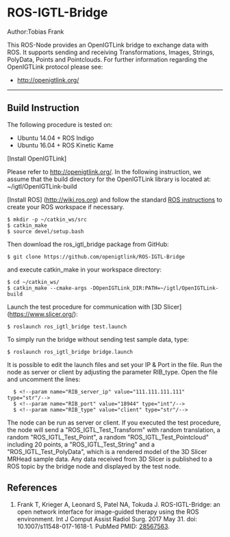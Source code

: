 ROS-IGTL-Bridge
===============

Author:Tobias Frank

This ROS-Node provides an OpenIGTLink bridge to exchange data with ROS. 
It supports sending and receiving Transformations, Images, Strings, 
PolyData, Points and Pointclouds. 
For further information regarding the OpenIGTLink protocol please see:
- http://openigtlink.org/


----------------------------------------------------------------------------------------------------------------------------------------

Build Instruction
-----------------

The following procedure is tested on:

- Ubuntu 14.04 + ROS Indigo
- Ubuntu 16.04 + ROS Kinetic Kame

[Install OpenIGTLink]

Please refer to http://openigtlink.org/. In the following instruction, we assume that the build directory for the OpenIGTLink library is located at: ~/igtl/OpenIGTLink-build

[Install ROS] (http://wiki.ros.org)
and follow the standard [ROS instructions](http://wiki.ros.org/catkin/Tutorials/create_a_workspace) to create your ROS workspace if necessary.

    $ mkdir -p ~/catkin_ws/src
    $ catkin_make
    $ source devel/setup.bash
	
Then download the ros_igtl_bridge package from GitHub:
	
    $ git clone https://github.com/openigtlink/ROS-IGTL-Bridge

and execute catkin_make in your workspace directory:

    $ cd ~/catkin_ws/
    $ catkin_make --cmake-args -DOpenIGTLink_DIR:PATH=~/igtl/OpenIGTLink-build


Launch the test procedure for communication with [3D Slicer] (https://www.slicer.org/):

    $ roslaunch ros_igtl_bridge test.launch
    
To simply run the bridge without sending test sample data, type:

    $ roslaunch ros_igtl_bridge bridge.launch

It is possible to edit the launch files and set your IP & Port in the file. Run the node as server or client by adjusting the parameter RIB_type.
Open the file and uncomment the lines:

	  $ <!--param name="RIB_server_ip" value="111.111.111.111" type="str"/-->
	  $ <!--param name="RIB_port" value="18944" type="int"/-->
      $ <!--param name="RIB_type" value="client" type="str"/-->

The node can be run as server or client. If you executed the test procedure, the node will send
a "ROS_IGTL_Test_Transform" with random translation, a random "ROS_IGTL_Test_Point", 
a random "ROS_IGTL_Test_Pointcloud" including 20 points, a "ROS_IGTL_Test_String" and a "ROS_IGTL_Test_PolyData", which is a rendered model 
of the 3D Slicer MRHead sample data. Any data received from 3D Slicer is published to a ROS topic by the bridge node and displayed by the test node.


References
----------
1. Frank T, Krieger A, Leonard S, Patel NA, Tokuda J. ROS-IGTL-Bridge: an open network interface for image-guided therapy using the ROS environment. Int J Comput Assist Radiol Surg. 2017 May 31. doi: 10.1007/s11548-017-1618-1. PubMed PMID: [28567563](https://www.ncbi.nlm.nih.gov/pubmed/?term=28567563).



    
    


